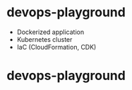 # devops-playground

- Dockerized application
- Kubernetes cluster
- IaC (CloudFormation, CDK)
# devops-playground
